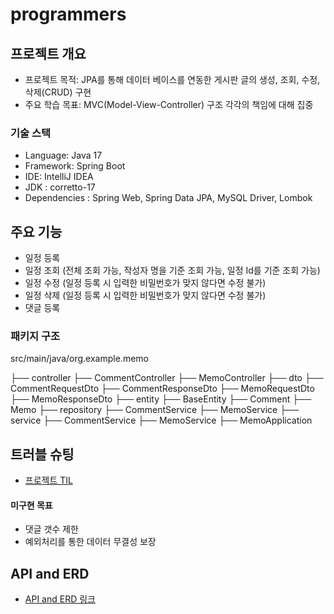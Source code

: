 # programmers

## 프로젝트 개요
 - 프로젝트 목적: JPA를 통해 데이터 베이스를 연동한 게시판 글의 생성, 조회, 수정, 삭제(CRUD) 구현
 - 주요 학습 목표: MVC(Model-View-Controller) 구조 각각의 책임에 대해 집중
 
### 기술 스택
 - Language: Java 17
 - Framework: Spring Boot
 - IDE: IntelliJ IDEA
 - JDK : corretto-17
 - Dependencies : Spring Web, Spring Data JPA, MySQL Driver, Lombok
 
## 주요 기능
 - 일정 등록
 - 일정 조회 (전체 조회 가능, 작성자 명을 기준 조회 가능, 일정 Id를 기준 조회 가능)
 - 일정 수정 (일정 등록 시 입력한 비밀번호가 맞지 않다면 수정 불가)
 - 일정 삭제 (일정 등록 시 입력한 비밀번호가 맞지 않다면 수정 불가)
 - 댓글 등록
 
### 패키지 구조
src/main/java/org.example.memo


├── controller
  ├── CommentController
  ├── MemoController
├── dto
  ├── CommentRequestDto
  ├── CommentResponseDto
  ├── MemoRequestDto
  ├── MemoResponseDto
├── entity
  ├── BaseEntity
  ├── Comment
  ├── Memo
├── repository
  ├── CommentService
  ├── MemoService
├── service
  ├── CommentService
  ├── MemoService
├── MemoApplication
 
## 트러블 슈팅
 - [프로젝트 TIL](https://dinga87.tistory.com/category/SPARTA%20%ED%94%84%EB%A1%9C%EC%A0%9D%ED%8A%B8)
 
#### 미구현 목표
- 댓글 갯수 제한
- 예외처리를 통한 데이터 무결성 보장
  
## API and ERD
 - [API and ERD 링크](https://dinga87.tistory.com/111)
